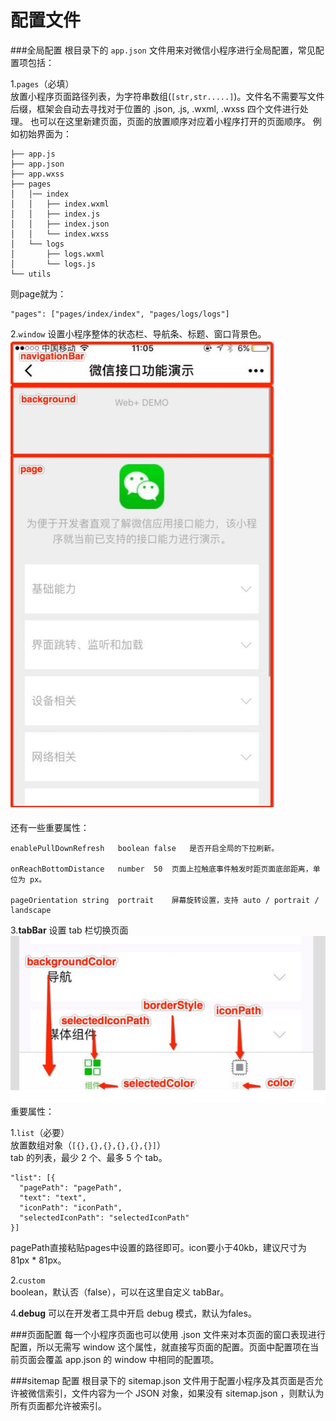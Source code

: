 配置文件
===================

###全局配置
根目录下的 `app.json` 文件用来对微信小程序进行全局配置，常见配置项包括：

1.`pages`（必填）	
放置小程序页面路径列表，为字符串数组(`[str,str.....]`)。文件名不需要写文件后缀，框架会自动去寻找对于位置的 .json, .js, .wxml, .wxss 四个文件进行处理。
也可以在这里新建页面，页面的放置顺序对应着小程序打开的页面顺序。
例如初始界面为：

    ├── app.js
    ├── app.json
    ├── app.wxss
    ├── pages
    │   │── index
    │   │   ├── index.wxml
    │   │   ├── index.js
    │   │   ├── index.json
    │   │   └── index.wxss
    │   └── logs
    │       ├── logs.wxml
    │       └── logs.js
    └── utils
则page就为：

    "pages": ["pages/index/index", "pages/logs/logs"]

2.`window`
设置小程序整体的状态栏、导航条、标题、窗口背景色。
![](./相关文件/2.1.JPG)

还有一些重要属性：

    enablePullDownRefresh	boolean	false	是否开启全局的下拉刷新。
    
    onReachBottomDistance	number	50	页面上拉触底事件触发时距页面底部距离，单位为 px。
    
    pageOrientation	string	portrait	屏幕旋转设置，支持 auto / portrait / landscape 


3.**tabBar**
设置 tab 栏切换页面
![](./相关文件/2.2.JPG)
重要属性：

1.`list`（必要）	
放置数组对象（`[{},{},{},{},{},{}]`）		
tab 的列表，最少 2 个、最多 5 个 tab。

    "list": [{
      "pagePath": "pagePath",
      "text": "text",
      "iconPath": "iconPath",
      "selectedIconPath": "selectedIconPath"
    }]
pagePath直接粘贴pages中设置的路径即可。icon要小于40kb，建议尺寸为 81px * 81px。

2.`custom`	
boolean，默认否（false），可以在这里自定义 tabBar。

4.**debug**
可以在开发者工具中开启 debug 模式，默认为fales。

###页面配置
每一个小程序页面也可以使用 .json 文件来对本页面的窗口表现进行配置，所以无需写 window 这个属性，就直接写页面的配置。页面中配置项在当前页面会覆盖 app.json 的 window 中相同的配置项。

###sitemap 配置
根目录下的 sitemap.json 文件用于配置小程序及其页面是否允许被微信索引，文件内容为一个 JSON 对象，如果没有 sitemap.json ，则默认为所有页面都允许被索引。